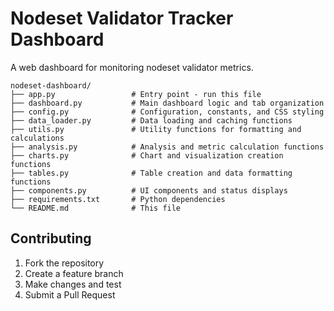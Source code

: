 # Nodeset Validator Tracker Dashboard

A web dashboard for monitoring nodeset validator metrics.

```
nodeset-dashboard/
├── app.py                 # Entry point - run this file
├── dashboard.py           # Main dashboard logic and tab organization
├── config.py              # Configuration, constants, and CSS styling
├── data_loader.py         # Data loading and caching functions
├── utils.py               # Utility functions for formatting and calculations
├── analysis.py            # Analysis and metric calculation functions
├── charts.py              # Chart and visualization creation functions
├── tables.py              # Table creation and data formatting functions
├── components.py          # UI components and status displays
├── requirements.txt       # Python dependencies
└── README.md              # This file
```


## Contributing

1. Fork the repository
2. Create a feature branch
3. Make changes and test
4. Submit a Pull Request

